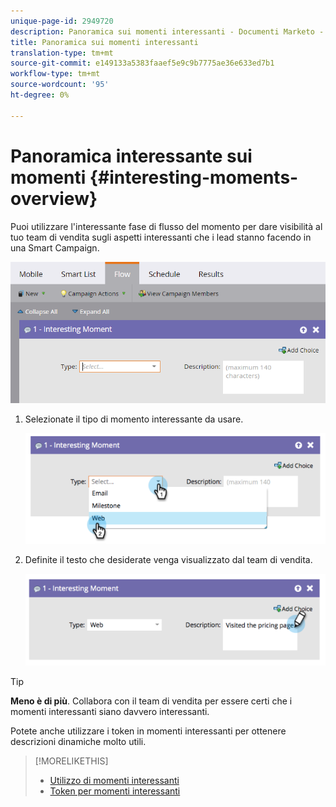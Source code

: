 ```yaml
---
unique-page-id: 2949720
description: Panoramica sui momenti interessanti - Documenti Marketo - Documentazione sui prodotti
title: Panoramica sui momenti interessanti
translation-type: tm+mt
source-git-commit: e149133a5383faaef5e9c9b7775ae36e633ed7b1
workflow-type: tm+mt
source-wordcount: '95'
ht-degree: 0%

---
```



# Panoramica interessante sui momenti {#interesting-moments-overview}

Puoi utilizzare l&#39;interessante fase di flusso del momento per dare visibilità al tuo team di vendita sugli aspetti interessanti che i lead stanno facendo in una Smart Campaign.

![](assets/image2016-1-27-11-3a1-3a53.png)

1. Selezionate il tipo di momento interessante da usare.

   ![](assets/image2014-9-23-16-3a30-3a33.png)

1. Definite il testo che desiderate venga visualizzato dal team di vendita.

   ![](assets/image2014-9-23-16-3a30-3a53.png)

>[!TIP]
>
>**Meno è di più**. Collabora con il team di vendita per essere certi che i momenti interessanti siano davvero interessanti.

Potete anche utilizzare i token in momenti interessanti per ottenere descrizioni dinamiche molto utili.

>[!MORELIKETHIS]
>
>* [Utilizzo di momenti interessanti](using-interesting-moments.md)
>* [Token per momenti interessanti](tokens-for-interesting-moments.md)

>



